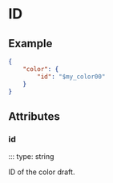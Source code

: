 # ID

## Example
```json
{
    "color": {
        "id": "$my_color00"
    }
}
```

## Attributes

### id
::: type: string

ID of the color draft.